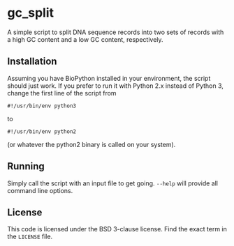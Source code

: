 gc_split
========

A simple script to split DNA sequence records into two sets of records with a
high GC content and a low GC content, respectively.


Installation
------------

Assuming you have BioPython installed in your environment, the script should
just work. If you prefer to run it with Python 2.x instead of Python 3, change
the first line of the script from
```
#!/usr/bin/env python3
```
to
```
#!/usr/bin/env python2
```
(or whatever the python2 binary is called on your system).


Running
-------

Simply call the script with an input file to get going. `--help` will provide
all command line options.


License
-------

This code is licensed under the BSD 3-clause license. Find the exact term in the
`LICENSE` file.
